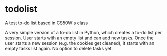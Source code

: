 # todolist
A test to-do list based in CS50W's class

A very simple version of a to-do list in Python, which creates a to-do list per session.
User starts with an empty list and can add new tasks. Once the user starts a new session (e.g. the cookies get cleaned), it starts with an empty tasks list again.
No option to delete tasks yet.
